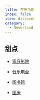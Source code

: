 ```yaml
---
title: 常用功能
index: false
icon: discover
category:
  - Neverland
---
```


## 甜点

- [家庭影院](markdown.md)

- [音乐电台](page.md)

- [图书馆](disable.md)

- [图床](encrypt.md)
